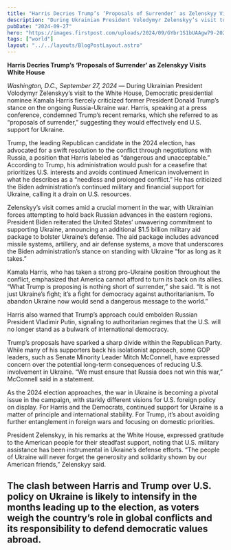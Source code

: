 ```yaml
---
title: "Harris Decries Trump’s ‘Proposals of Surrender’ as Zelenskyy Visits White House"
description: "During Ukrainian President Volodymyr Zelenskyy’s visit to the White House, Democratic presidential nominee Kamala Harris fiercely criticized former President Donald Trump’s stance on the ongoing Russia-Ukraine war."
pubDate: "2024-09-27"
hero: "https://images.firstpost.com/uploads/2024/09/GYbr1S1bUAAgw79-2024-09-98755e61b29fa2947d497ed4b594bd5e.jpg?im=FitAndFill=(1200,675)"
tags: ["world"]
layout: "../../layouts/BlogPostLayout.astro"
---
```

**Harris Decries Trump’s ‘Proposals of Surrender’ as Zelenskyy Visits White House**

*Washington, D.C., September 27, 2024* — During Ukrainian President Volodymyr Zelenskyy’s visit to the White House, Democratic presidential nominee Kamala Harris fiercely criticized former President Donald Trump’s stance on the ongoing Russia-Ukraine war. Harris, speaking at a press conference, condemned Trump’s recent remarks, which she referred to as “proposals of surrender,” suggesting they would effectively end U.S. support for Ukraine.

Trump, the leading Republican candidate in the 2024 election, has advocated for a swift resolution to the conflict through negotiations with Russia, a position that Harris labeled as “dangerous and unacceptable.” According to Trump, his administration would push for a ceasefire that prioritizes U.S. interests and avoids continued American involvement in what he describes as a “needless and prolonged conflict.” He has criticized the Biden administration’s continued military and financial support for Ukraine, calling it a drain on U.S. resources.

Zelenskyy’s visit comes amid a crucial moment in the war, with Ukrainian forces attempting to hold back Russian advances in the eastern regions. President Biden reiterated the United States’ unwavering commitment to supporting Ukraine, announcing an additional $1.5 billion military aid package to bolster Ukraine’s defense. The aid package includes advanced missile systems, artillery, and air defense systems, a move that underscores the Biden administration’s stance on standing with Ukraine “for as long as it takes.”

Kamala Harris, who has taken a strong pro-Ukraine position throughout the conflict, emphasized that America cannot afford to turn its back on its allies. “What Trump is proposing is nothing short of surrender,” she said. “It is not just Ukraine’s fight; it’s a fight for democracy against authoritarianism. To abandon Ukraine now would send a dangerous message to the world.”

Harris also warned that Trump’s approach could embolden Russian President Vladimir Putin, signaling to authoritarian regimes that the U.S. will no longer stand as a bulwark of international democracy.

Trump’s proposals have sparked a sharp divide within the Republican Party. While many of his supporters back his isolationist approach, some GOP leaders, such as Senate Minority Leader Mitch McConnell, have expressed concern over the potential long-term consequences of reducing U.S. involvement in Ukraine. “We must ensure that Russia does not win this war,” McConnell said in a statement.

As the 2024 election approaches, the war in Ukraine is becoming a pivotal issue in the campaign, with starkly different visions for U.S. foreign policy on display. For Harris and the Democrats, continued support for Ukraine is a matter of principle and international stability. For Trump, it’s about avoiding further entanglement in foreign wars and focusing on domestic priorities.

President Zelenskyy, in his remarks at the White House, expressed gratitude to the American people for their steadfast support, noting that U.S. military assistance has been instrumental in Ukraine’s defense efforts. “The people of Ukraine will never forget the generosity and solidarity shown by our American friends,” Zelenskyy said.

The clash between Harris and Trump over U.S. policy on Ukraine is likely to intensify in the months leading up to the election, as voters weigh the country’s role in global conflicts and its responsibility to defend democratic values abroad.
---